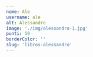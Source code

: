 ```yaml
---
nome: Ale
username: ale
alt: Alessandro
image: './img/alessandro-1.jpg'
punti: 50
borderColor: ''
slug: 'libros-alessandro'
---
```

